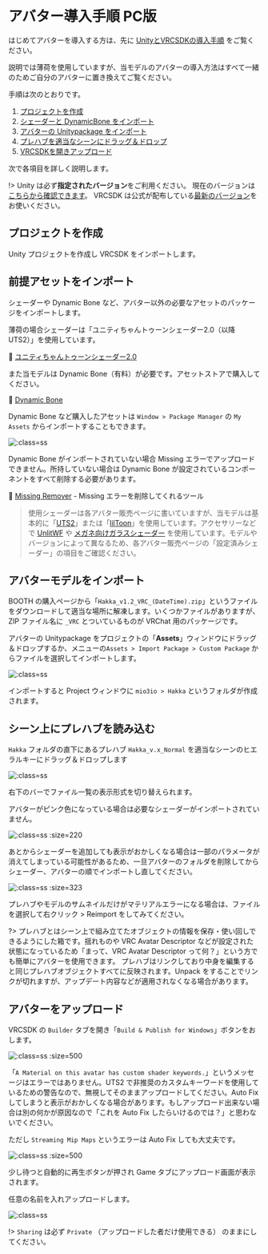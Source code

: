 # アバター導入手順 PC版

はじめてアバターを導入する方は、先に [UnityとVRCSDKの導入手順](vrcsdk) をご覧ください。

説明では薄荷を使用していますが、当モデルのアバターの導入方法はすべて一緒のためご自分のアバターに置き換えてご覧ください。

手順は次のとおりです。

1. [プロジェクトを作成](setup_pc?id=プロジェクトを作成)
2. [シェーダーと DynamicBone をインポート](setup_pc?id=前提アセットをインポート)
3. [アバターの Unitypackage をインポート](setup_pc?id=アバターモデルをインポート)
4. [プレハブを適当なシーンにドラッグ＆ドロップ](setup_pc?id=シーン上にプレハブを読み込む)
5. [VRCSDKを開きアップロード](setup_pc?id=アバターをアップロード)

次で各項目を詳しく説明します。

!> Unity は必ず**指定されたバージョン**をご利用ください。
現在のバージョンは[こちらから確認できます](https://docs.vrchat.com/docs/current-unity-version)。
VRCSDK は公式が配布している[最新のバージョン](https://vrchat.com/home/download)をお使いください。

## プロジェクトを作成

Unity プロジェクトを作成し VRCSDK をインポートします。

## 前提アセットをインポート

シェーダーや Dynamic Bone など、アバター以外の必要なアセットのパッケージをインポートします。

薄荷の場合シェーダーは「ユニティちゃんトゥーンシェーダー2.0（以降 UTS2）」を使用しています。

🍒 [ユニティちゃんトゥーンシェーダー2.0](https://unity-chan.com/download/releaseNote.php?id=UTS2_0)

また当モデルは Dynamic Bone（有料）が必要です。アセットストアで購入してください。

🍒 [Dynamic Bone](https://assetstore.unity.com/packages/tools/animation/dynamic-bone-16743)

Dynamic Bone など購入したアセットは `Window > Package Manager` の `My Assets` からインポートすることもできます。

![](images/setup_pc_dynamicbone.png ':class=ss')

Dynamic Bone がインポートされていない場合 Missing エラーでアップロードできません。所持していない場合は Dynamic Bone が設定されているコンポーネントをすべて削除する必要があります。

🌱 [Missing Remover](https://riku1227.booth.pm/items/1969758)  - Missing エラーを削除してくれるツール

> 使用シェーダーは各アバター販売ページに書いていますが、当モデルは基本的に「[UTS2](https://unity-chan.com/download/releaseNote.php?id=UTS2_0)」または「[lilToon](https://booth.pm/ja/items/3087170)」を使用しています。アクセサリーなどで [UnlitWF](https://github.com/whiteflare/Unlit_WF_ShaderSuite/releases) や [メガネ向けガラスシェーダー](https://oyasumisan.booth.pm/items/1035152) を使用しています。モデルやバージョンによって異なるため、各アバター販売ページの「設定済みシェーダー」の項目をご確認ください。

## アバターモデルをインポート

BOOTH の購入ページから「`Hakka_v1.2_VRC_(DateTime).zip`」というファイルをダウンロードして適当な場所に解凍します。いくつかファイルがありますが、ZIP ファイル名に `_VRC` とついているものが VRChat 用のパッケージです。

アバターの Unitypackage をプロジェクトの「**Assets**」ウィンドウにドラッグ＆ドロップするか、メニューの`Assets > Import Package > Custom Package` からファイルを選択してインポートします。

![](images/setup_pc01.png ':class=ss')

インポートすると Project ウィンドウに `mio3io > Hakka` というフォルダが作成されます。

## シーン上にプレハブを読み込む

`Hakka` フォルダの直下にあるプレハブ `Hakka_v.x_Normal` を適当なシーンのヒエラルキーにドラッグ＆ドロップします

![](images/setup_pc02.png ':class=ss')

右下のバーでファイル一覧の表示形式を切り替えられます。

アバターがピンク色になっている場合は必要なシェーダーがインポートされていません。

![](images/setup_materialerror.png ':class=ss :size=220')

あとからシェーダーを追加しても表示がおかしくなる場合は一部のパラメータが消えてしまっている可能性があるため、一旦アバターのフォルダを削除してからシェーダー、アバターの順でインポートし直してください。

![](images/setup_materialerror2.png ':class=ss :size=323')

プレハブやモデルのサムネイルだけがマテリアルエラーになる場合は、ファイルを選択して右クリック > Reimport をしてみてください。

?> プレハブとはシーン上で組み立てたオブジェクトの情報を保存・使い回しできるようにした箱です。揺れものや VRC Avatar Descriptor などが設定された状態になっているため「まって、VRC Avatar Descriptor って何？」という方でも簡単にアバターを使用できます。
プレハブはリンクしており中身を編集すると同じプレハブオブジェクトすべてに反映されます。Unpack をすることでリンクが切れますが、アップデート内容などが適用されなくなる場合があります。

## アバターをアップロード

VRCSDK の `Builder` タブを開き「`Build & Publish for Windows`」ボタンをおします。

![](images/setup_pc03.png ':class=ss :size=500')

「`A Material on this avatar has custom shader keywords.`」というメッセージはエラーではありません。UTS2 で非推奨のカスタムキーワードを使用しているための警告なので、無視してそのままアップロードしてください。Auto Fix してしまうと表示がおかしくなる場合があります。もしアップロード出来ない場合は別の何かが原因なので「これを Auto Fix したらいけるのでは？」と思わないでください。


ただし `Streaming Mip Maps` というエラーは Auto Fix しても大丈夫です。

![](images/setup_pc_mipmaperror.png ':class=ss :size=500')


少し待つと自動的に再生ボタンが押され Game タブにアップロード画面が表示されます。



任意の名前を入れアップロードします。

![](images/setup_pc04.png ':class=ss')

!> `Sharing` は必ず `Private` （アップロードした者だけ使用できる） のままにしてください。
